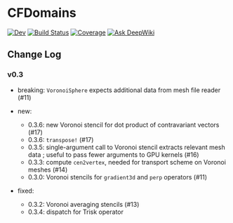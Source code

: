 # CFDomains

<!-- [![Stable](https://img.shields.io/badge/docs-stable-blue.svg)](https://ClimFlows.github.io/CFDomains.jl/stable/) -->
[![Dev](https://img.shields.io/badge/docs-dev-blue.svg)](https://ClimFlows.github.io/CFDomains.jl/dev/)
[![Build Status](https://github.com/ClimFlows/CFDomains.jl/actions/workflows/CI.yml/badge.svg?branch=main)](https://github.com/ClimFlows/CFDomains.jl/actions/workflows/CI.yml?query=branch%3Amain)
[![Coverage](https://codecov.io/gh/ClimFlows/CFDomains.jl/branch/main/graph/badge.svg)](https://codecov.io/gh/ClimFlows/CFDomains.jl)
[![Ask DeepWiki](https://deepwiki.com/badge.svg)](https://deepwiki.com/ClimFlows/CFDomains.jl)

## Change Log

### v0.3

* breaking: `VoronoiSphere` expects additional data from mesh file reader (#11)

* new: 
  * 0.3.6: new Voronoi stencil for dot product of contravariant vectors (#17)
  * 0.3.6: `transpose!` (#17)
  * 0.3.5: single-argument call to Voronoi stencil extracts relevant mesh data ; useful to pass fewer arguments to GPU kernels  (#16)
  * 0.3.3: compute `cen2vertex`, needed for transport scheme on Voronoi meshes  (#14)
  * 0.3.0: Voronoi stencils for `gradient3d` and `perp` operators (#11)

* fixed: 
  * 0.3.2: Voronoi averaging stencils (#13)
  * 0.3.4: dispatch for Trisk operator
